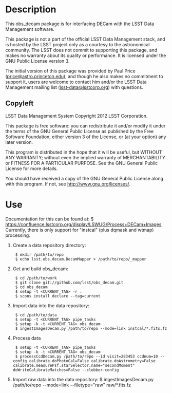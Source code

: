Description
===========

This obs_decam package is for interfacing DECam with the LSST Data Management
software.

This package is not a part of the official LSST Data Management stack, and is
hosted by the LSST project only as a courtesy to the astronomical community.
The LSST does not commit to supporting this package, and makes no warranty
about its quality or performance.  It is licensed under the GNU Public License
version 3.

The initial version of this package was provided by Paul Price
(price@astro.princeton.edu), and though he also makes no commitment to
support it, users are welcome to contact him and/or the LSST Data Management
mailing list (lsst-data@lsstcorp.org) with questions.


Copyleft
--------

LSST Data Management System
Copyright 2012 LSST Corporation.

This package is free software: you can redistribute it and/or modify
it under the terms of the GNU General Public License as published by
the Free Software Foundation, either version 3 of the License, or
(at your option) any later version.

This program is distributed in the hope that it will be useful,
but WITHOUT ANY WARRANTY; without even the implied warranty of
MERCHANTABILITY or FITNESS FOR A PARTICULAR PURPOSE.  See the
GNU General Public License for more details.

You should have received a copy of the GNU General Public License
along with this program.  If not, see <http://www.gnu.org/licenses/>.


Use
===

Documentation for this can be found at:
        $ https://confluence.lsstcorp.org/display/LSWUG/Process+DECam+Images
Currently, there is only support for "instcal" (plus dqmask and wtmap) processing.

1. Create a data repository directory:

        $ mkdir /path/to/repo
        $ echo lsst.obs.decam.DecamMapper > /path/to/repo/_mapper

2. Get and build obs_decam:

        $ cd /path/to/work
        $ git clone git://github.com/lsst/obs_decam.git
        $ cd obs_decam
        $ setup -t <CURRENT_TAG> -r .
        $ scons install declare --tag=current

3. Import data into the data repository:

        $ cd /path/to/data
        $ setup -t <CURRENT_TAG> pipe_tasks
        $ setup -k -t <CURRENT_TAG> obs_decam
        $ ingestImagesDecam.py /path/to/repo --mode=link instcal/*.fits.fz

4. Process data

        $ setup -t <CURRENT_TAG> pipe_tasks
        $ setup -k -t <CURRENT_TAG> obs_decam
        $ processCcdDecam.py /path/to/repo --id visit=283453 ccdnum=10 --config calibrate.doPhotoCal=False calibrate.doAstrometry=False calibrate.measurePsf.starSelector.name="secondMoment" doWriteCalibrateMatches=False --clobber-config

5. Import raw data into the data repository: 
        $  ingestImagesDecam.py /path/to/repo --mode=link --filetype="raw" raw/*.fits.fz 
